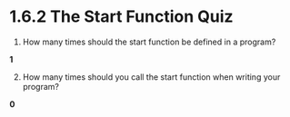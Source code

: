 # 1.6.2 The Start Function Quiz

1. How many times should the start function be defined in a program?

**1**

2. How many times should you call the start function when writing your program?


**0**